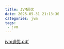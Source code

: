 ```yaml
---
title: JVM调优
date: 2025-05-31 21:13:30
categories: jvm
tags: 
 - jvm
---
```



[jvm调优.pdf](/upload/jvm调优.pdf)
